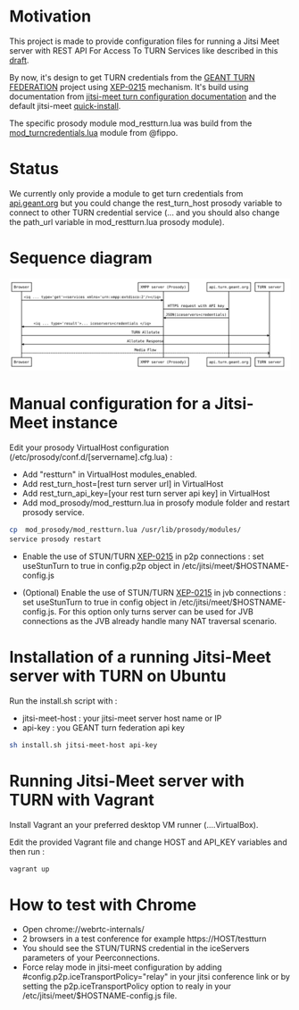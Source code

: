 # Motivation
This project is made to provide configuration files for running a Jitsi Meet server with REST API For Access To TURN Services like described in this [draft](https://tools.ietf.org/html/draft-uberti-behave-turn-rest-00).

By now, it's design to get TURN credentials from  the [GEANT TURN FEDERATION](http://turn.geant.org/) project using [XEP-0215](https://xmpp.org/extensions/xep-0215.html) mechanism. It's build using documentation from  [jitsi-meet turn configuration documentation](https://github.com/jitsi/jitsi-meet/blob/master/doc/turn.md) and the default jitsi-meet [quick-install](https://github.com/jitsi/jitsi-meet/blob/master/doc/quick-install.md).

The specific prosody module mod_restturn.lua was build from the [mod_turncredentials.lua](https://github.com/otalk/mod_turncredentials) module from @fippo.

# Status
We currently only provide a module to get turn credentials from [api.geant.org](https://api.geant.org) but you could change the rest_turn_host prosody variable to connect to other TURN credential service (... and you should also change the path_url variable in mod_restturn.lua prosody module).

# Sequence diagram

<img src="https://github.com/daimoc/jitsi-meet-rest-turn-credentials/blob/master/xep-0215.svg">

# Manual configuration for a Jitsi-Meet instance
Edit your prosody VirtualHost configuration (/etc/prosody/conf.d/[servername].cfg.lua) :

 * Add  "restturn" in VirtualHost modules_enabled.
 * Add rest_turn_host=[rest turn server url] in VirtualHost
 * Add rest_turn_api_key=[your rest turn server api key] in VirtualHost
 * Add mod_prosody/mod_restturn.lua in prosofy module folder and restart prosody service.
```bash
cp  mod_prosody/mod_restturn.lua /usr/lib/prosody/modules/
service prosody restart
```
 * Enable the use of STUN/TURN [XEP-0215](https://xmpp.org/extensions/xep-0215.html) in p2p connections : set useStunTurn to true in config.p2p object in /etc/jitsi/meet/$HOSTNAME-config.js

 * (Optional) Enable the use of STUN/TURN
  [XEP-0215](https://xmpp.org/extensions/xep-0215.html) in jvb connections : set useStunTurn to true in config object in /etc/jitsi/meet/$HOSTNAME-config.js. For this option only turns server can be used for JVB connections as the JVB already handle many NAT traversal scenario.


# Installation of a running Jitsi-Meet server with TURN on Ubuntu
Run the install.sh script with :

 * jitsi-meet-host : your jitsi-meet server host name or IP
 * api-key         : you GEANT turn federation api key
```bash
sh install.sh jitsi-meet-host api-key
```

# Running Jitsi-Meet server with TURN  with Vagrant
Install Vagrant an your preferred desktop VM runner (....VirtualBox).

Edit the provided Vagrant file and change HOST and API_KEY variables and then run :

```bash
vagrant up
```

# How to test with Chrome

 * Open chrome://webrtc-internals/
 * 2 browsers in a test conference for example https://HOST/testturn
 * You should see the STUN/TURNS credential in the iceServers parameters of your Peerconnections.
 * Force relay mode in jitsi-meet configuration by adding #config.p2p.iceTransportPolicy="relay" in your jitsi conference link or by setting the p2p.iceTransportPolicy option to realy in your /etc/jitsi/meet/$HOSTNAME-config.js file.
